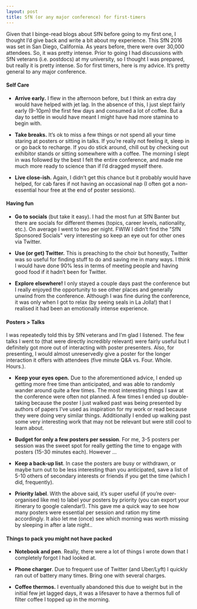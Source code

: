 ```yaml
---
layout: post
title: SfN (or any major conference) for first-timers
---
```


Given that I binge-read blogs about SfN before going to my first one, I thought I’d give back and write a bit about my experience. This SfN 2016 was set in San Diego, California. As years before, there were over 30,000 attendees. So, it was pretty intense. Prior to going I had discussions with SfN veterans (i.e. postdocs) at my university, so I thought I was prepared, but really it is pretty intense. So for first timers, here is my advice. It’s pretty general to any major conference.

#### Self Care
* **Arrive early.** I flew in the afternoon before, but I think an extra day would have helped with jet lag. In the absence of this, I just slept fairly early (9-10pm) the first few days and consumed a lot of coffee. But a day to settle in would have meant I might have had more stamina to begin with.

* **Take breaks.** It’s ok to miss a few things or not spend all your time staring at posters or sitting in talks. If you’re really not feeling it, sleep in or go back to recharge. If you do stick around, chill out by checking out exhibitor stands or sitting somewhere with a coffee. The morning I slept in was followed by the best I felt the entire conference, and made me much more ready to science than if I’d dragged myself there.

* **Live close-ish.** Again, I didn’t get this chance but it probably would have helped, for cab fares if not  having an occasional nap (I often got a non-essential hour free at the end of poster sessions).

#### Having fun
* **Go to socials** (but take it easy). I had the most fun at SfN Banter but there are socials for different themes (topics, career levels, nationality, etc.). On average I went to two per night. FWIW I didn’t find the "SfN Sponsored Socials" very interesting so keep an eye out for other ones via Twitter.

* **Use (or get) Twitter.** This is preaching to the choir but honestly, Twitter was so useful for finding stuff to do and saving me in many ways. I think I would have done 90% less in terms of meeting people and having good food if it hadn’t been for Twitter.

* **Explore elsewhere!** I only stayed a couple days past the conference but I really enjoyed the opportunity to see other places and generally unwind from the conference. Although I was fine during the conference, it was only when I got to relax (by seeing seals in La Jolla!) that I realised it had been an emotionally intense experience.

#### Posters > Talks
I was repeatedly told this by SfN veterans and I’m glad I listened. The few talks I went to (that were directly incredibly relevant) were fairly useful but I definitely got more out of interacting with poster presenters. Also, for presenting, I would almost unreservedly give a poster for the longer interaction it offers with attendees (five minute Q&A vs. Four. Whole. Hours.).

* **Keep your eyes open.** Due to the aforementioned advice, I ended up getting more free time than anticipated, and was able to randomly wander around quite a few times. The most interesting things I saw at the conference were often not planned. A few times I ended up double-taking because the poster I just walked past was being presented by authors of papers I’ve used as inspiration for my work or read because they were doing very similar things. Additionally I ended up walking past some very interesting work that may not be relevant but were still cool to learn about.

* **Budget for only a few posters per session**. For me, 3-5 posters per session was the sweet spot for really getting the time to engage with posters (15-30 minutes each). However ... 

* **Keep a back-up list**. In case the posters are busy or withdrawn, or maybe turn out to be less interesting than you anticipated, save a list of 5-10 others of secondary interests or friends if you get the time (which I did, frequently).

* **Priority label**. With the above said, it’s super useful (if you’re over-organised like me) to label your posters by priority (you can export your itinerary to google calendar!). This gave me a quick way to see how many posters were essential per session and ration my time accordingly. It also let me (once) see which morning was worth missing by sleeping in after a late night..

#### Things to pack you might not have packed
* **Notebook and pen**. Really, there were a lot of things I wrote down that I completely forgot I had looked at.

* **Phone charger**. Due to frequent use of Twitter (and Uber/Lyft) I quickly ran out of battery many times. Bring one with several charges.

* **Coffee thermos.** I eventually abandoned this due to weight but in the initial few jet lagged days, it was a lifesaver to have a thermos full of filter coffee I topped up in the morning.